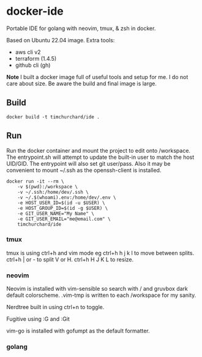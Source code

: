 # docker-ide

Portable IDE for golang with neovim, tmux, &amp; zsh in docker.

Based on Ubuntu 22.04 image. Extra tools:
- aws cli v2
- terraform (1.4.5)
- github cli (gh)

**Note** I built a docker image full of useful tools and setup for me. I do not care about size. Be aware the build and final image is large.

## Build

`docker build -t timchurchard/ide .`

## Run

Run the docker container and mount the project to edit onto /workspace.  The entrypoint.sh will attempt to update the built-in user to match the host UID/GID.  The entrypoint will also set git user/pass.  Also it may be convenient to mount ~/.ssh as the openssh-client is installed.

```shell
docker run -it --rm \
    -v $(pwd):/workspace \
    -v ~/.ssh:/home/dev/.ssh \
    -v ~/.$(whoami).env:/home/dev/.env \
    -e HOST_USER_ID=$(id -u $USER) \
    -e HOST_GROUP_ID=$(id -g $USER) \
    -e GIT_USER_NAME="My Name" \
    -e GIT_USER_EMAIL="me@email.com" \
    timchurchard/ide
```

### tmux

tmux is using ctrl+h and vim mode eg ctrl+h h j k l to move between splits.  ctrl+h | or - to split V or H.  ctrl+h H J K L to resize.

### neovim

Neovim is installed with vim-sensible so search with / and gruvbox dark default colorscheme.  .vim-tmp is written to each /workspace for my sanity.

Nerdtree built in using ctrl+n to toggle.

Fugitive using :G and :Git

vim-go is installed with gofumpt as the default formatter.

### golang


